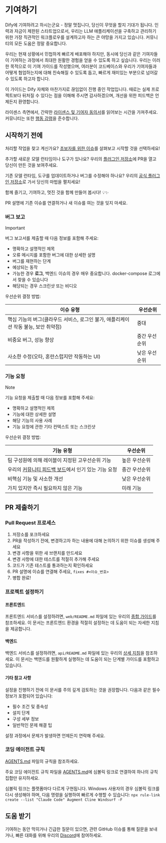 # 기여하기

Dify에 기여하려고 하시는군요 - 정말 멋집니다, 당신이 무엇을 할지 기대가 됩니다. 인력과 자금이 제한된 스타트업으로서, 우리는 LLM 애플리케이션을 구축하고 관리하기 위한 가장 직관적인 워크플로우를 설계하고자 하는 큰 야망을 가지고 있습니다. 커뮤니티의 모든 도움은 정말 중요합니다.

우리는 현재 상황에서 민첩하게 빠르게 배포해야 하지만, 동시에 당신과 같은 기여자들이 기여하는 과정에서 최대한 원활한 경험을 얻을 수 있도록 하고 싶습니다. 우리는 이러한 목적으로 이 기여 가이드를 작성했으며, 여러분이 코드베이스와 우리가 기여자들과 어떻게 협업하는지에 대해 친숙해질 수 있도록 돕고, 빠르게 재미있는 부분으로 넘어갈 수 있도록 하고자 합니다.

이 가이드는 Dify 자체와 마찬가지로 끊임없이 진행 중인 작업입니다. 때로는 실제 프로젝트보다 뒤처질 수 있다는 점을 이해해 주시면 감사하겠으며, 개선을 위한 피드백은 언제든지 환영합니다.

라이센스 측면에서, 간략한 [라이센스 및 기여자 동의서](./LICENSE)를 읽어보는 시간을 가져주세요. 커뮤니티는 또한 [행동 강령](https://github.com/langgenius/.github/blob/main/CODE_OF_CONDUCT.md)을 준수합니다.

## 시작하기 전에

처리할 작업을 찾고 계신가요? [초보자를 위한 이슈](https://github.com/langgenius/dify/issues?q=is%3Aissue%20state%3Aopen%20label%3A%22good%20first%20issue%22)를 살펴보고 시작할 것을 선택하세요!

추가할 새로운 모델 런타임이나 도구가 있나요? 우리의 [플러그인 저장소](https://github.com/langgenius/dify-plugins)에 PR을 열고 당신이 만든 것을 보여주세요.

기존 모델 런타임, 도구를 업데이트하거나 버그를 수정해야 하나요? 우리의 [공식 플러그인 저장소](https://github.com/langgenius/dify-official-plugins)로 가서 당신의 마법을 펼치세요!

함께 즐기고, 기여하고, 멋진 것을 함께 만들어 봅시다! 💡✨

PR 설명에 기존 이슈를 연결하거나 새 이슈를 여는 것을 잊지 마세요.

### 버그 보고

> [!IMPORTANT]
> 버그 보고서를 제출할 때 다음 정보를 포함해 주세요:

- 명확하고 설명적인 제목
- 오류 메시지를 포함한 버그에 대한 상세한 설명
- 버그를 재현하는 단계
- 예상되는 동작
- 가능한 경우 **로그**, 백엔드 이슈의 경우 매우 중요합니다. docker-compose 로그에서 찾을 수 있습니다
- 해당되는 경우 스크린샷 또는 비디오

우선순위 결정 방법:

| 이슈 유형 | 우선순위 |
| ------------------------------------------------------------ | --------------- |
| 핵심 기능의 버그(클라우드 서비스, 로그인 불가, 애플리케이션 작동 불능, 보안 취약점) | 중대 |
| 비중요 버그, 성능 향상 | 중간 우선순위 |
| 사소한 수정(오타, 혼란스럽지만 작동하는 UI) | 낮은 우선순위 |

### 기능 요청

> [!NOTE]
> 기능 요청을 제출할 때 다음 정보를 포함해 주세요:

- 명확하고 설명적인 제목
- 기능에 대한 상세한 설명
- 해당 기능의 사용 사례
- 기능 요청에 관한 기타 컨텍스트 또는 스크린샷

우선순위 결정 방법:

| 기능 유형 | 우선순위 |
| ------------------------------------------------------------ | --------------- |
| 팀 구성원에 의해 레이블이 지정된 고우선순위 기능 | 높은 우선순위 |
| 우리의 [커뮤니티 피드백 보드](https://github.com/langgenius/dify/discussions/categories/feedbacks)에서 인기 있는 기능 요청 | 중간 우선순위 |
| 비핵심 기능 및 사소한 개선 | 낮은 우선순위 |
| 가치 있지만 즉시 필요하지 않은 기능 | 미래 기능 |

## PR 제출하기

### Pull Request 프로세스

1. 저장소를 포크하세요
1. PR을 작성하기 전에, 변경하고자 하는 내용에 대해 논의하기 위한 이슈를 생성해 주세요
1. 변경 사항을 위한 새 브랜치를 만드세요
1. 변경 사항에 대한 테스트를 적절히 추가해 주세요
1. 코드가 기존 테스트를 통과하는지 확인하세요
1. PR 설명에 이슈를 연결해 주세요, `fixes #<이슈_번호>`
1. 병합 완료!

### 프로젝트 설정하기

#### 프론트엔드

프론트엔드 서비스를 설정하려면, `web/README.md` 파일에 있는 우리의 [종합 가이드](https://github.com/langgenius/dify/blob/main/web/README.md)를 참조하세요. 이 문서는 프론트엔드 환경을 적절히 설정하는 데 도움이 되는 자세한 지침을 제공합니다.

#### 백엔드

백엔드 서비스를 설정하려면, `api/README.md` 파일에 있는 우리의 [상세 지침](https://github.com/langgenius/dify/blob/main/api/README.md)을 참조하세요. 이 문서는 백엔드를 원활하게 실행하는 데 도움이 되는 단계별 가이드를 포함하고 있습니다.

#### 기타 참고 사항

설정을 진행하기 전에 이 문서를 주의 깊게 검토하는 것을 권장합니다. 다음과 같은 필수 정보가 포함되어 있습니다:

- 필수 조건 및 종속성
- 설치 단계
- 구성 세부 정보
- 일반적인 문제 해결 팁

설정 과정에서 문제가 발생하면 언제든지 연락해 주세요.

### 코딩 에이전트 규칙

[AGENTS.md](https://agents.md/) 파일의 규칙을 참조하세요.

주요 코딩 에이전트 규칙 파일을 [AGENTS.md](https://agents.md/)에 심볼릭 링크로 연결하여 하나의 규칙 집합만 유지하세요.

심볼릭 링크는 플랫폼마다 다르게 구현됩니다. Windows 사용자의 경우 심볼릭 링크를 다시 생성해야 하며, 다음 명령을 실행하여 빠르게 수행할 수 있습니다:
`npx rule-link create --list "Claude Code" Augment Cline Windsurf -F`

## 도움 받기

기여하는 동안 막히거나 긴급한 질문이 있으면, 관련 GitHub 이슈를 통해 질문을 보내거나, 빠른 대화를 위해 우리의 [Discord](https://discord.gg/8Tpq4AcN9c)에 참여하세요.
